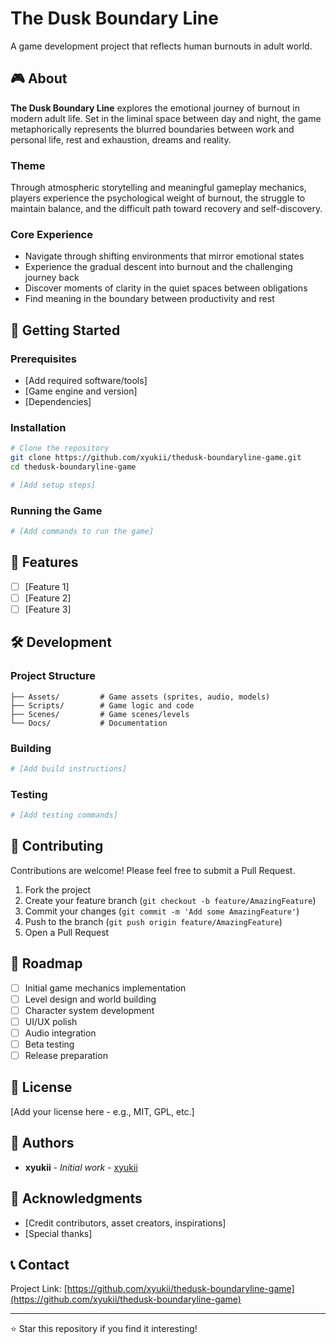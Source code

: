 # The Dusk Boundary Line

A game development project that reflects human burnouts in adult world.

## 🎮 About

**The Dusk Boundary Line** explores the emotional journey of burnout in modern adult life. Set in the liminal space between day and night, the game metaphorically represents the blurred boundaries between work and personal life, rest and exhaustion, dreams and reality.

### Theme
Through atmospheric storytelling and meaningful gameplay mechanics, players experience the psychological weight of burnout, the struggle to maintain balance, and the difficult path toward recovery and self-discovery.

### Core Experience
- Navigate through shifting environments that mirror emotional states
- Experience the gradual descent into burnout and the challenging journey back
- Discover moments of clarity in the quiet spaces between obligations
- Find meaning in the boundary between productivity and rest

## 🚀 Getting Started

### Prerequisites

- [Add required software/tools]
- [Game engine and version]
- [Dependencies]

### Installation

```bash
# Clone the repository
git clone https://github.com/xyukii/thedusk-boundaryline-game.git
cd thedusk-boundaryline-game

# [Add setup steps]
```

### Running the Game

```bash
# [Add commands to run the game]
```

## 🎯 Features

- [ ] [Feature 1]
- [ ] [Feature 2]
- [ ] [Feature 3]

## 🛠️ Development

### Project Structure

```
├── Assets/         # Game assets (sprites, audio, models)
├── Scripts/        # Game logic and code
├── Scenes/         # Game scenes/levels
└── Docs/           # Documentation
```

### Building

```bash
# [Add build instructions]
```

### Testing

```bash
# [Add testing commands]
```

## 🤝 Contributing

Contributions are welcome! Please feel free to submit a Pull Request.

1. Fork the project
2. Create your feature branch (`git checkout -b feature/AmazingFeature`)
3. Commit your changes (`git commit -m 'Add some AmazingFeature'`)
4. Push to the branch (`git push origin feature/AmazingFeature`)
5. Open a Pull Request

## 📝 Roadmap

- [ ] Initial game mechanics implementation
- [ ] Level design and world building
- [ ] Character system development
- [ ] UI/UX polish
- [ ] Audio integration
- [ ] Beta testing
- [ ] Release preparation

## 📄 License

[Add your license here - e.g., MIT, GPL, etc.]

## 👥 Authors

- **xyukii** - *Initial work* - [xyukii](https://github.com/xyukii)

## 🙏 Acknowledgments

- [Credit contributors, asset creators, inspirations]
- [Special thanks]

## 📞 Contact

Project Link: [https://github.com/xyukii/thedusk-boundaryline-game](https://github.com/xyukii/thedusk-boundaryline-game)

---

⭐ Star this repository if you find it interesting!

